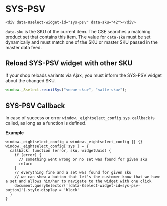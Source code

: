 # SYS-PSV

```markup
<div data-8select-widget-id="sys-psv" data-sku="42"></div>
```

`data-sku` is the SKU of the current item. The CSE searches a matching product set that contains this item. The value for `data-sku` must be set dynamically and must match one of the SKU or master SKU passed in the master data feed.

## Reload SYS-PSV widget with other SKU

If your shop reloads variants via Ajax, you must inform the SYS-PSV widget about the changed SKU.

```javascript
window._8select.reinitSys("<neue-sku>", "<alte-sku>");
```

## SYS-PSV Callback

In case of success or error `window._eightselect_config.sys.callback` is called, as long as a function is defined.

**Example**

```text
window._eightselect_config = window._eightselect_config || {}
window._eightselect_config['sys'] = {
  callback: function (error, sku, widgetUuid) {
    if (error) {
      // something went wrong or no set was found for given sku
      return
    }
    // everything fine and a set was found for given sku
    // we can show a button that let's the customer know that we have a set and allows him/her to navigate to the widget with one click
    document.querySelector('[data-8select-widget-id=sys-psv-button]').style.display = 'block'
  }
}
```

